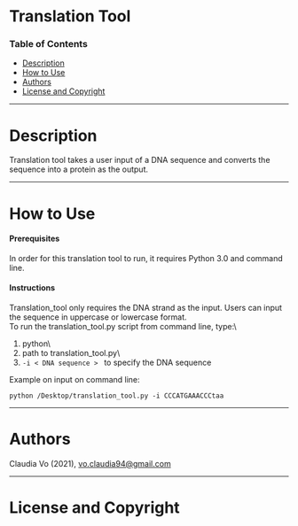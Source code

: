 # Translation Tool

### Table of Contents
- [Description](#description)
- [How to Use](#how-to-use)
- [Authors](#authors)
- [License and Copyright](#license-and-copyright)

---

# Description 
Translation tool takes a user input of a DNA sequence and converts the sequence into a protein as the output. 

---

# How to Use

#### Prerequisites
In order for this translation tool to run, it requires Python 3.0 and command line.

#### Instructions

Translation_tool only requires the DNA strand as the input. Users can input the sequence in uppercase or lowercase format. 
<br />
To run the translation_tool.py script from command line, type:\
1. python\
2. path to translation_tool.py\
3. <code>-i < DNA sequence > </code> to specify the DNA sequence

Example on input on command line:

```
python /Desktop/translation_tool.py -i CCCATGAAACCCtaa
```


---

# Authors
Claudia Vo (2021), vo.claudia94@gmail.com

---

# License and Copyright

